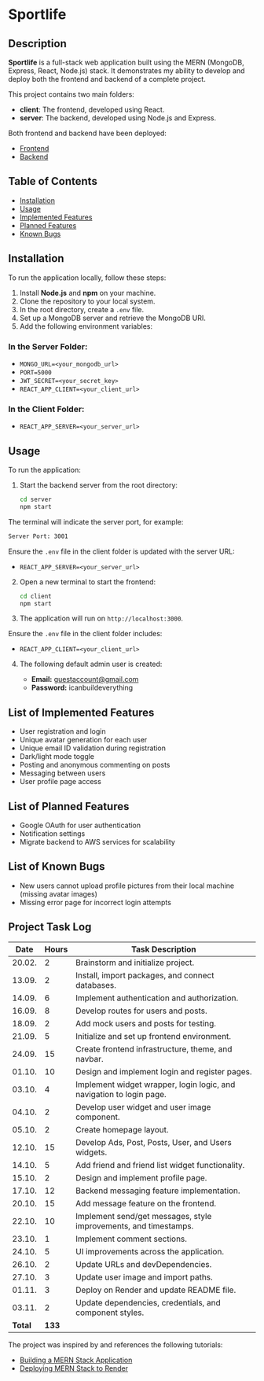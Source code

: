# Sportlife

## Description

**Sportlife** is a full-stack web application built using the MERN (MongoDB, Express, React, Node.js) stack. It demonstrates my ability to develop and deploy both the frontend and backend of a complete project.

This project contains two main folders:

- **client**: The frontend, developed using React.
- **server**: The backend, developed using Node.js and Express.

Both frontend and backend have been deployed:

- [Frontend](https://social-app-client-ssb1.onrender.com)
- [Backend](https://social-app-server-at5g.onrender.com)

## Table of Contents

- [Installation](#installation)
- [Usage](#usage)
- [Implemented Features](#list-of-implemented-features)
- [Planned Features](#list-of-planned-features)
- [Known Bugs](#list-of-known-bugs)

## Installation

To run the application locally, follow these steps:

1. Install **Node.js** and **npm** on your machine.
2. Clone the repository to your local system.
3. In the root directory, create a `.env` file.
4. Set up a MongoDB server and retrieve the MongoDB URI.
5. Add the following environment variables:

### In the Server Folder:

- `MONGO_URL=<your_mongodb_url>`
- `PORT=5000`
- `JWT_SECRET=<your_secret_key>`
- `REACT_APP_CLIENT=<your_client_url>`

### In the Client Folder:

- `REACT_APP_SERVER=<your_server_url>`

## Usage

To run the application:

1. Start the backend server from the root directory:

   ```bash
   cd server
   npm start
   ```

The terminal will indicate the server port, for example:

```bash
Server Port: 3001
```

Ensure the `.env` file in the client folder is updated with the server URL:

- `REACT_APP_SERVER=<your_server_url>`

2. Open a new terminal to start the frontend:

   ```bash
   cd client
   npm start
   ```

3. The application will run on `http://localhost:3000`.

Ensure the `.env` file in the client folder includes:

- `REACT_APP_CLIENT=<your_client_url>`

4. The following default admin user is created:

   - **Email:** guestaccount@gmail.com
   - **Password:** icanbuildeverything

## List of Implemented Features

- User registration and login
- Unique avatar generation for each user
- Unique email ID validation during registration
- Dark/light mode toggle
- Posting and anonymous commenting on posts
- Messaging between users
- User profile page access

## List of Planned Features

- Google OAuth for user authentication
- Notification settings
- Migrate backend to AWS services for scalability

## List of Known Bugs

- New users cannot upload profile pictures from their local machine (missing avatar images)
- Missing error page for incorrect login attempts

## Project Task Log

| Date      | Hours   | Task Description                                                     |
| --------- | ------- | -------------------------------------------------------------------- |
| 20.02.    | 2       | Brainstorm and initialize project.                                   |
| 13.09.    | 2       | Install, import packages, and connect databases.                     |
| 14.09.    | 6       | Implement authentication and authorization.                          |
| 16.09.    | 8       | Develop routes for users and posts.                                  |
| 18.09.    | 2       | Add mock users and posts for testing.                                |
| 21.09.    | 5       | Initialize and set up frontend environment.                          |
| 24.09.    | 15      | Create frontend infrastructure, theme, and navbar.                   |
| 01.10.    | 10      | Design and implement login and register pages.                       |
| 03.10.    | 4       | Implement widget wrapper, login logic, and navigation to login page. |
| 04.10.    | 2       | Develop user widget and user image component.                        |
| 05.10.    | 2       | Create homepage layout.                                              |
| 12.10.    | 15      | Develop Ads, Post, Posts, User, and Users widgets.                   |
| 14.10.    | 5       | Add friend and friend list widget functionality.                     |
| 15.10.    | 2       | Design and implement profile page.                                   |
| 17.10.    | 12      | Backend messaging feature implementation.                            |
| 20.10.    | 15      | Add message feature on the frontend.                                 |
| 22.10.    | 10      | Implement send/get messages, style improvements, and timestamps.     |
| 23.10.    | 1       | Implement comment sections.                                          |
| 24.10.    | 5       | UI improvements across the application.                              |
| 26.10.    | 2       | Update URLs and devDependencies.                                     |
| 27.10.    | 3       | Update user image and import paths.                                  |
| 01.11.    | 3       | Deploy on Render and update README file.                             |
| 03.11.    | 2       | Update dependencies, credentials, and component styles.              |
| **Total** | **133** |                                                                      |

The project was inspired by and references the following tutorials:

- [Building a MERN Stack Application](https://www.youtube.com/watch?v=K8YELRmUb5o&t=254s)
- [Deploying MERN Stack to Render](https://www.youtube.com/watch?v=HwCqsOis894)

